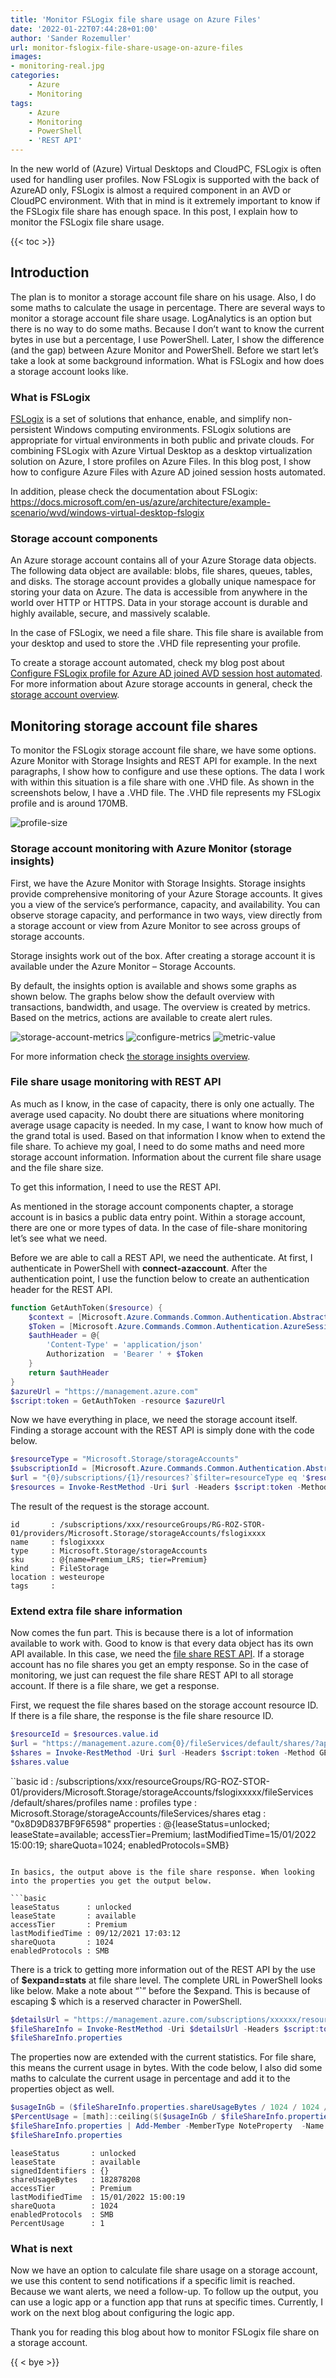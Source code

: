 ```yaml
---
title: 'Monitor FSLogix file share usage on Azure Files'
date: '2022-01-22T07:44:28+01:00'
author: 'Sander Rozemuller'
url: monitor-fslogix-file-share-usage-on-azure-files
images:
- monitoring-real.jpg
categories:
    - Azure
    - Monitoring
tags:
    - Azure
    - Monitoring
    - PowerShell
    - 'REST API'
---
```


In the new world of (Azure) Virtual Desktops and CloudPC, FSLogix is often used for handling user profiles. Now FSLogix is supported with the back of AzureAD only, FSLogix is almost a required component in an AVD or CloudPC environment. With that in mind is it extremely important to know if the FSLogix file share has enough space. In this post, I explain how to monitor the FSLogix file share usage.

{{< toc >}}

## Introduction

The plan is to monitor a storage account file share on his usage. Also, I do some maths to calculate the usage in percentage. There are several ways to monitor a storage account file share usage. LogAnalytics is an option but there is no way to do some maths. Because I don’t want to know the current bytes in use but a percentage, I use PowerShell. Later, I show the difference (and the gap) between Azure Monitor and PowerShell. Before we start let’s take a look at some background information. What is FSLogix and how does a storage account looks like.

### What is FSLogix

[FSLogix](https://docs.microsoft.com/en-us/fslogix/) is a set of solutions that enhance, enable, and simplify non-persistent Windows computing environments. FSLogix solutions are appropriate for virtual environments in both public and private clouds. For combining FSLogix with Azure Virtual Desktop as a desktop virtualization solution on Azure, I store profiles on Azure Files. In this blog post, I show how to configure Azure Files with Azure AD joined session hosts automated.

In addition, please check the documentation about FSLogix: <https://docs.microsoft.com/en-us/azure/architecture/example-scenario/wvd/windows-virtual-desktop-fslogix>

### Storage account components

An Azure storage account contains all of your Azure Storage data objects. The following data object are available: blobs, file shares, queues, tables, and disks. The storage account provides a globally unique namespace for storing your data on Azure. The data is accessible from anywhere in the world over HTTP or HTTPS. Data in your storage account is durable and highly available, secure, and massively scalable.  
  
In the case of FSLogix, we need a file share. This file share is available from your desktop and used to store the .VHD file representing your profile.

To create a storage account automated, check my blog post about [Configure FSLogix profile for Azure AD joined AVD session host automated](https://www.rozemuller.com/configure-fslogix-profile-for-azure-ad-joined-avd-session-host-automated/#storage-account).   
For more information about Azure storage accounts in general, check the [storage account overview](https://docs.microsoft.com/en-us/azure/storage/common/storage-account-overview).

## Monitoring storage account file shares

To monitor the FSLogix storage account file share, we have some options. Azure Monitor with Storage Insights and REST API for example. In the next paragraphs, I show how to configure and use these options. The data I work with within this situation is a file share with one .VHD file. As shown in the screenshots below, I have a .VHD file. The .VHD file represents my FSLogix profile and is around 170MB.

![profile-size](profile-size.png)
### Storage account monitoring with Azure Monitor (storage insights)

First, we have the Azure Monitor with Storage Insights. Storage insights provide comprehensive monitoring of your Azure Storage accounts. It gives you a view of the service’s performance, capacity, and availability. You can observe storage capacity, and performance in two ways, view directly from a storage account or view from Azure Monitor to see across groups of storage accounts.

Storage insights work out of the box. After creating a storage account it is available under the Azure Monitor – Storage Accounts.

By default, the insights option is available and shows some graphs as shown below. The graphs below show the default overview with transactions, bandwidth, and usage. The overview is created by metrics. Based on the metrics, actions are available to create alert rules.

![storage-account-metrics](storage-account-metrics.png)
![configure-metrics](configure-metrics.png)
![metric-value](metric-value.png)

For more information check [the storage insights overview](https://docs.microsoft.com/en-us/azure/storage/common/storage-insights-overview).

### File share usage monitoring with REST API

As much as I know, in the case of capacity, there is only one actually. The average used capacity. No doubt there are situations where monitoring average usage capacity is needed. In my case, I want to know how much of the grand total is used. Based on that information I know when to extend the file share. To achieve my goal, I need to do some maths and need more storage account information. Information about the current file share usage and the file share size.

To get this information, I need to use the REST API.

As mentioned in the storage account components chapter, a storage account is in basics a public data entry point. Within a storage account, there are one or more types of data. In the case of file-share monitoring let’s see what we need.

Before we are able to call a REST API, we need the authenticate. At first, I authenticate in PowerShell with **connect-azaccount**. After the authentication point, I use the function below to create an authentication header for the REST API.

```powershell
function GetAuthToken($resource) {
    $context = [Microsoft.Azure.Commands.Common.Authentication.Abstractions.AzureRmProfileProvider]::Instance.Profile.DefaultContext
    $Token = [Microsoft.Azure.Commands.Common.Authentication.AzureSession]::Instance.AuthenticationFactory.Authenticate($context.Account, $context.Environment, $context.Tenant.Id.ToString(), $null, [Microsoft.Azure.Commands.Common.Authentication.ShowDialog]::Never, $null, $resource).AccessToken
    $authHeader = @{
        'Content-Type' = 'application/json'
        Authorization  = 'Bearer ' + $Token
    }
    return $authHeader
}
$azureUrl = "https://management.azure.com"
$script:token = GetAuthToken -resource $azureUrl
```

Now we have everything in place, we need the storage account itself. Finding a storage account with the REST API is simply done with the code below.

```powershell
$resourceType = "Microsoft.Storage/storageAccounts"
$subscriptionId = [Microsoft.Azure.Commands.Common.Authentication.Abstractions.AzureRmProfileProvider]::Instance.Profile.DefaultContext.Subscription.id
$url = "{0}/subscriptions/{1}/resources?`$filter=resourceType eq '$resourceType'&api-version=2021-04-01" -f $azureUrl, $subscriptionId
$resources = Invoke-RestMethod -Uri $url -Headers $script:token -Method GET
```

The result of the request is the storage account.

```basic
id       : /subscriptions/xxx/resourceGroups/RG-ROZ-STOR-01/providers/Microsoft.Storage/storageAccounts/fslogixxxx
name     : fslogixxxx
type     : Microsoft.Storage/storageAccounts
sku      : @{name=Premium_LRS; tier=Premium}
kind     : FileStorage
location : westeurope
tags     : 
```

### Extend extra file share information

Now comes the fun part. This is because there is a lot of information available to work with. Good to know is that every data object has its own API available. In this case, we need the [file share REST API](https://docs.microsoft.com/en-us/rest/api/storagerp/file-shares). If a storage account has no file shares you get an empty response. So in the case of monitoring, we just can request the file share REST API to all storage account. If there is a file share, we get a response.

First, we request the file shares based on the storage account resource ID. If there is a file share, the response is the file share resource ID.

```powershell
$resourceId = $resources.value.id    
$url = "https://management.azure.com{0}/fileServices/default/shares/?api-version=2021-04-01&" -f $resourceId
$shares = Invoke-RestMethod -Uri $url -Headers $script:token -Method GET
$shares.value
```

``basic
id         : /subscriptions/xxx/resourceGroups/RG-ROZ-STOR-01/providers/Microsoft.Storage/storageAccounts/fslogixxxxx/fileServices
             /default/shares/profiles
name       : profiles
type       : Microsoft.Storage/storageAccounts/fileServices/shares
etag       : "0x8D9D837BF9F6598"
properties : @{leaseStatus=unlocked; leaseState=available; accessTier=Premium; lastModifiedTime=15/01/2022 15:00:19; shareQuota=1024; enabledProtocols=SMB}
```

In basics, the output above is the file share response. When looking into the properties you get the output below.

```basic
leaseStatus      : unlocked
leaseState       : available
accessTier       : Premium
lastModifiedTime : 09/12/2021 17:03:12
shareQuota       : 1024
enabledProtocols : SMB
```

There is a trick to getting more information out of the REST API by the use of **$expand=stats** at file share level. The complete URL in PowerShell looks like below. Make a note about “**`**” before the $expand. This is because of escaping $ which is a reserved character in PowerShell.

```powershell
$detailsUrl = "https://management.azure.com/subscriptions/xxxxxx/resourceGroups/RG-ROZ-STOR-01/providers/Microsoft.Storage/storageAccounts/fslogixxx/fileServices/default/shares/profiles?api-version=2021-04-01&`$expand=stats"
$fileShareInfo = Invoke-RestMethod -Uri $detailsUrl -Headers $script:token -Method GET
$fileShareInfo.properties
```

The properties now are extended with the current statistics. For file share, this means the current usage in bytes. With the code below, I also did some maths to calculate the current usage in percentage and add it to the properties object as well.

```powershell
$usageInGb = ($fileShareInfo.properties.shareUsageBytes / 1024 / 1024 / 1024)
$PercentUsage = [math]::ceiling($($usageInGb / $fileShareInfo.properties.shareQuota * 100))
$fileShareInfo.properties | Add-Member -MemberType NoteProperty  -Name "PercentUsage" -Value $PercentUsage
$fileShareInfo.properties
```

```basic
leaseStatus       : unlocked
leaseState        : available
signedIdentifiers : {}
shareUsageBytes   : 182878208
accessTier        : Premium
lastModifiedTime  : 15/01/2022 15:00:19
shareQuota        : 1024
enabledProtocols  : SMB
PercentUsage      : 1
```

### What is next

Now we have an option to calculate file share usage on a storage account, we use this content to send notifications if a specific limit is reached. Because we want alerts, we need a follow-up. To follow up the output, you can use a logic app or a function app that runs at specific times. Currently, I work on the next blog about configuring the logic app.

Thank you for reading this blog about how to monitor FSLogix file share on a storage account.

{{ < bye >}}